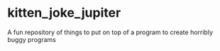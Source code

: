 # kitten_joke_jupiter
A fun repository of things to put on top of a program to create horribly buggy programs
